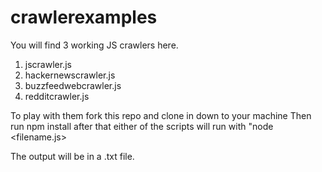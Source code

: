 # crawlerexamples

You will find 3 working JS crawlers here.
1. jscrawler.js
2. hackernewscrawler.js
3. buzzfeedwebcrawler.js
4. redditcrawler.js

To play with them fork this repo and clone in down to your machine
Then run npm install
after that either of the scripts will run with "node <filename.js>

The output will be in a .txt file.
